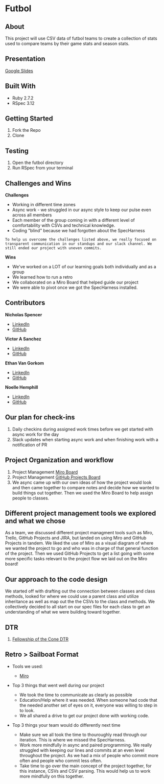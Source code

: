 # Futbol

## About
This project will use CSV data of futbol teams to create a collection of stats used to compare teams by their game stats and season stats.

## Presentation 
[Google Slides](https://docs.google.com/presentation/d/143XJqgExalCnW1xRqgF_b6v4a0EyHYx4KoA_dEflRHA/edit?usp=sharing)


## Built With 
- Ruby 2.7.2
- RSpec 3.12

## Getting Started
1. Fork the Repo
1. Clone


## Testing
1. Open the futbol directory
1. Run RSpec from your terminal 

## Challenges and Wins
**Challenges**
- Working in different time zones 
- Async work - we struggled in our async style to keep our pulse even across all members 
- Each member of the group coming in with a different level of comfortability with CSVs and technical knowledge.
- Coding "blind" because we had forgotten about the SpecHarness

```To help us overcome the challenges listed above, we really focused on transparent communication in our standups and our slack channel. We still ended our project with uneven commits.```

**Wins**
- We've worked on a LOT of our learning goals both individually and as a group 
- We learned how to run a retro 
- We collaborated on a Miro Board that helped guide our project
- We were able to pivot once we got the SpecHarness installed.

## Contributors
**Nicholas Spencer**
  - [LinkedIn](https://www.linkedin.com/in/nicholas-spencer-424854284/)
  - [GitHub](https://github.com/deadbert)

**Victor A Sanchez**
  - [LinkedIn](https://www.linkedin.com/in/victor-sanchez-a7952a210/)
  - [GitHub](https://github.com/vsanantone)

**Ethan Van Gorkom**
  - [LinkedIn](https://www.linkedin.com/in/ethan-van-gorkom-aa36591b9/)
  - [GitHub](https://github.com/EVanGorkom)

**Noelle Hemphill**
  - [LinkedIn](https://www.linkedin.com/in/noelle-hemphill/)
  - [GitHub](https://github.com/lofi-nowhale)

## Our plan for check-ins 
1. Daily checkins during assigned work times before we get started with async work for the day
1. Slack updates when starting async work and when finishing work with a notification of PR 


## Project Organization and workflow 
1. Project Management [Miro Board](https://miro.com/welcomeonboard/N3pkck1nUzVxZmxNRUc0cGEyWHNXMnlnUHNrUTZMZ0xRcUhCN3BHbXg1WWhRd2o0SVUxNmJYNGFWRTEzVk1wSnwzNDU4NzY0NTYwNTgyMTA5MjczfDI=?share_link_id=894479804950)
1. Project Management [GitHub Projects Board](https://github.com/users/deadbert/projects/2)
1. We async came up with our own ideas of how the project would look and then came together to compare notes and decide how we wanted to build things out together. Then we used the Miro Board to help assign people to classes. 

## Different project management tools we explored and what we chose
As a team, we discussed different project managment tools such as Miro, Trello, GitHub Projects and JIRA, but landed on using Miro and GitHub Projects in tandem. We liked the use of Miro as a visual diagram of where we wanted the project to go and who was in charge of that general function of the project. 
Then we used GitHub Projects to get a list going with some more specific tasks relevant to the project flow we laid out on the Miro board! 

## Our approach to the code design
We started off with drafting out the connection between classes and class methods, looked for where we could use a parent class and utilize inheritance as well as map out the the CSVs to the class and methods. We collectively decided to all start on our spec files for each class to get an understanding of what we were building toward together. 

## DTR 
1. [Fellowship of the Cone DTR](https://docs.google.com/document/d/1mhrTh5YHafh3rpfE0dH1L_BqTM0WLCWkKzYPM7ZVUvY/edit?usp=sharing)

## Retro > Sailboat Format
- Tools we used: 
  - [Miro](https://miro.com/app/board/uXjVMw76ExQ=/?share_link_id=393634867815)

- Top 3 things that went well during our project
  - We took the time to communicate as clearly as possible
  - Education/Help where it was needed. When someone had code that the needed another set of eyes on it, everyone was willing to step in to look.
  - We all shared a drive to get our project done with working code.

- Top 3 things your team would do differently next time
  - Make sure we all took the time to thouroughly read through our iteration. This is where we missed the SpecHarness. 
  - Work more mindfully in async and paired programming. We really struggled with keeping our lines and commits at an even level throughout the project. As we had a mix of people who commit more often and people who commit less often. 
  - Take time to go over the main concept of the project together, for this instance, CSVs and CSV parsing. This would help us to work more mindfully on this together.

